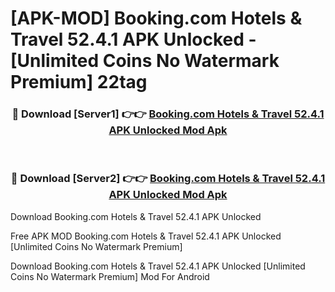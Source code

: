# [APK-MOD] Booking.com  Hotels & Travel 52.4.1 APK Unlocked - [Unlimited Coins No Watermark Premium] 22tag



<div align="center">
<h3>🔴 Download [Server1] 👉👉 <a href="https://momento.my/?title=Booking.com__Hotels_&_Travel_52.4.1_APK_Unlocked">Booking.com  Hotels & Travel 52.4.1 APK Unlocked Mod Apk</a></h3><br>

<h3>🔴 Download [Server2] 👉👉 <a href="https://momento.my/?title=Booking.com__Hotels_&_Travel_52.4.1_APK_Unlocked">Booking.com  Hotels & Travel 52.4.1 APK Unlocked Mod Apk</a></h3>
</div>



Download Booking.com  Hotels & Travel 52.4.1 APK Unlocked 

Free APK MOD Booking.com  Hotels & Travel 52.4.1 APK Unlocked [Unlimited Coins No Watermark Premium]

Download Booking.com  Hotels & Travel 52.4.1 APK Unlocked [Unlimited Coins No Watermark Premium] Mod For Android
